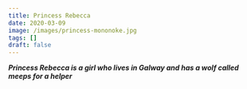 ```yaml
---
title: Princess Rebecca
date: 2020-03-09
image: /images/princess-mononoke.jpg
tags: []
draft: false
---
```

***Princess Rebecca is a girl who lives in Galway and has a wolf called meeps for a helper***